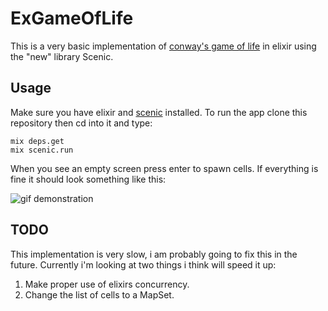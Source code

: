 # ExGameOfLife

This is a very basic implementation of [conway's game of life](https://en.wikipedia.org/wiki/Conway%27s_Game_of_Life) in elixir using the "new" library Scenic.

## Usage

Make sure you have elixir and [scenic](https://github.com/boydm/scenic_new) installed.
To run the app clone this repository then cd into it and type:

```
mix deps.get
mix scenic.run
```
When you see an empty screen press enter to spawn cells. If everything is fine it should look something like this:

![gif demonstration](priv/img/scenic.gif "Game of life")

## TODO

This implementation is very slow, i am probably going to fix this in the future. Currently i'm looking at two things i think will speed it up:

1. Make proper use of elixirs concurrency.
2. Change the list of cells to a MapSet.


